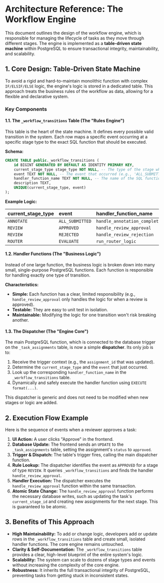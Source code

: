 # Architecture Reference: The Workflow Engine

This document outlines the design of the workflow engine, which is responsible for managing the lifecycle of tasks as they move through different stages. The engine is implemented as a **table-driven state machine** within PostgreSQL to ensure transactional integrity, maintainability, and scalability.

## 1. Core Design: Table-Driven State Machine

To avoid a rigid and hard-to-maintain monolithic function with complex `IF/ELSIF/ELSE` logic, the engine's logic is stored in a dedicated table. This approach treats the business rules of the workflow as data, allowing for a flexible and declarative system.

### Key Components

#### 1.1. The `_workflow_transitions` Table (The "Rules Engine")

This table is the heart of the state machine. It defines every possible valid transition in the system. Each row maps a specific event occurring at a specific stage type to the exact SQL function that should be executed.

**Schema:**

```sql
CREATE TABLE public._workflow_transitions (
    id BIGINT GENERATED BY DEFAULT AS IDENTITY PRIMARY KEY,
    current_stage_type stage_type NOT NULL, -- The type of the stage where the event happened
    event TEXT NOT NULL, -- The event that occurred (e.g., 'ALL_SUBMITTED', 'APPROVED')
    handler_function_name TEXT NOT NULL, -- The name of the SQL function to execute
    description TEXT,
    UNIQUE(current_stage_type, event)
);
```

**Example Logic:**

| current\_stage\_type | event | handler\_function\_name |
| :--- | :--- | :--- |
| `ANNOTATE` | `ALL_SUBMITTED` | `handle_annotation_completion` |
| `REVIEW` | `APPROVED` | `handle_review_approval` |
| `REVIEW` | `REJECTED` | `handle_review_rejection` |
| `ROUTER` | `EVALUATE` | `run_router_logic` |

#### 1.2. Handler Functions (The "Business Logic")

Instead of one large function, the business logic is broken down into many small, single-purpose PostgreSQL functions. Each function is responsible for handling exactly one type of transition.

**Characteristics:**
- **Simple:** Each function has a clear, limited responsibility (e.g., `handle_review_approval` only handles the logic for when a review is approved).
- **Testable:** They are easy to unit test in isolation.
- **Maintainable:** Modifying the logic for one transition won't risk breaking another.

#### 1.3. The Dispatcher (The "Engine Core")

The main PostgreSQL function, which is connected to the database trigger on the `_task_assignments` table, is now a simple **dispatcher**. Its only job is to:

1.  Receive the trigger context (e.g., the `assignment_id` that was updated).
2.  Determine the `current_stage_type` and the `event` that just occurred.
3.  Look up the corresponding `handler_function_name` in the `_workflow_transitions` table.
4.  Dynamically and safely execute the handler function using `EXECUTE format(...)`.

This dispatcher is generic and does not need to be modified when new stages or logic are added.

## 2. Execution Flow Example

Here is the sequence of events when a reviewer approves a task:

1.  **UI Action:** A user clicks "Approve" in the frontend.
2.  **Database Update:** The frontend sends an `UPDATE` to the `_task_assignments` table, setting the assignment's `status` to `approved`.
3.  **Trigger & Dispatch:** The table's trigger fires, calling the main dispatcher function.
4.  **Rule Lookup:** The dispatcher identifies the event as `APPROVED` for a stage of type `REVIEW`. It queries `_workflow_transitions` and finds the handler `handle_review_approval`.
5.  **Handler Execution:** The dispatcher executes the `handle_review_approval` function within the same transaction.
6.  **Atomic State Change:** The `handle_review_approval` function performs the necessary database writes, such as updating the task's `current_stage_id` and creating new assignments for the next stage. This is guaranteed to be atomic.

## 3. Benefits of This Approach

- **High Maintainability:** To add or change logic, developers add or update rows in the `_workflow_transitions` table and create small, isolated handler functions. The core engine remains untouched.
- **Clarity & Self-Documentation:** The `_workflow_transitions` table provides a clear, high-level blueprint of the entire system's logic.
- **Scalability:** The system can scale to dozens of stage types and events without increasing the complexity of the core engine.
- **Robustness:** It inherits the full transactional integrity of PostgreSQL, preventing tasks from getting stuck in inconsistent states.
